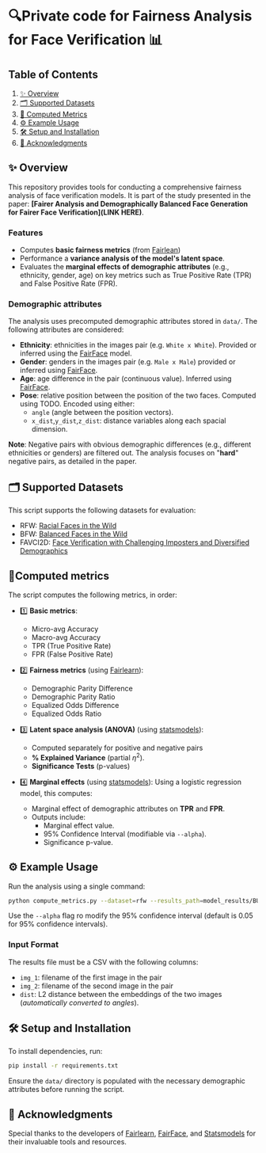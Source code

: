 # 🔍Private code for Fairness Analysis for Face Verification 📊
## Table of Contents
1. [✨ Overview](#-overview)
2. [🗂️ Supported Datasets](#️-supported-datasets)
3. [📏 Computed Metrics](#computed-metrics)
4. [⚙️ Example Usage](#️-example-usage)
5. [🛠️ Setup and Installation](#️-setup-and-installation)
6. [🙌 Acknowledgments](#-acknowledgments)


## ✨ Overview
This repository provides tools for conducting a comprehensive fairness analysis of face verification models. It is part of the study presented in the paper:
**[Fairer Analysis and Demographically Balanced Face Generation for Fairer Face Verification](LINK HERE)**.

### Features
* Computes **basic fairness metrics** (from [Fairlean](https://fairlearn.org/))
* Performance a **variance analysis of the model's latent space**.
* Evaluates the **marginal effects of demographic attributes** (e.g., ethnicity, gender, age) on key metrics such as True Positive Rate (TPR) and False Positive Rate (FPR).

### Demographic attributes
The analysis uses precomputed demographic attributes stored in  `data/`. The following attributes are considered:
- **Ethnicity**: ethnicities in the images pair (e.g. `White x White`). Provided or inferred using the [FairFace](https://github.com/joojs/fairface) model.
- **Gender**: genders in the images pair (e.g. `Male x Male`) provided or inferred using [FairFace](https://github.com/joojs/fairface).
- **Age**: age difference in the pair (continuous value). Inferred using [FairFace](https://github.com/joojs/fairface).
- **Pose**: relative position between the position of the two faces. Computed using TODO. Encoded using either:
  - `angle` (angle between the position vectors).
  - `x_dist`,`y_dist`,`z_dist`: distance variables along each spacial dimension. 

**Note**: Negative pairs with obvious demographic differences (e.g., different ethnicities or genders) are filtered out. The analysis focuses on "**hard**" negative pairs, as detailed in the paper.

## 🗂️ Supported Datasets
This script supports the following datasets for evaluation:
- RFW: [Racial Faces in the Wild](http://whdeng.cn/RFW/testing.html)
- BFW: [Balanced Faces in the Wild](https://ieee-dataport.org/documents/balanced-faces-wild)
- FAVCI2D: [Face Verification with Challenging Imposters and Diversified Demographics](https://github.com/AIMultimediaLab/FaVCI2D-Face-Verification-with-Challenging-Imposters-and-Diversified-Demographics)

## 📏Computed metrics
The script computes the following metrics, in order:<br>
* 1️⃣ **Basic metrics**:
  * Micro-avg Accuracy
  * Macro-avg Accuracy
  * TPR (True Positive Rate)
  * FPR (False Positive Rate)

* 2️⃣ **Fairness metrics** (using [Fairlearn](https://fairlearn.org/)):
  * Demographic Parity Difference
  * Demographic Parity Ratio
  * Equalized Odds Difference
  * Equalized Odds Ratio

* 3️⃣ **Latent space analysis (ANOVA)** (using [statsmodels](https://www.statsmodels.org/stable/index.html)):
  * Computed separately for positive and negative pairs
  * **% Explained Variance** (partial $\eta^2$).
  * **Significance Tests** (p-values)
* 4️⃣ **Marginal effects** (using [statsmodels](https://www.statsmodels.org/stable/index.html)):
  Using a logistic regression model, this computes:
  * Marginal effect of demographic attributes on **TPR** and **FPR**.
  * Outputs include:
    * Marginal effect value.
    * 95% Confidence Interval (modifiable via `--alpha`).
    * Significance p-value.

## ⚙️ Example Usage
Run the analysis using a single command: 
```bash
python compute_metrics.py --dataset=rfw --results_path=model_results/BUPT_RFW.csv
```
Use the `--alpha` flag ro modify the 95% confidence interval (default is 0.05 for 95% confidence intervals).
### Input Format
The results file must be a CSV with the following columns:
- `img_1`: filename of the first image in the pair
- `img_2`: filename of the second image in the pair
- `dist`: L2 distance between the embeddings of the two images (_automatically converted to angles_).


## 🛠️ Setup and Installation
To install dependencies, run:
```bash
pip install -r requirements.txt
```
Ensure the `data/` directory is populated with the necessary demographic attributes before running the script.



## 🙌 Acknowledgments
Special thanks to the developers of [Fairlearn](https://fairlearn.org/), [FairFace](https://github.com/joojs/fairface), and [Statsmodels](https://www.statsmodels.org/stable/index.html) for their invaluable tools and resources.